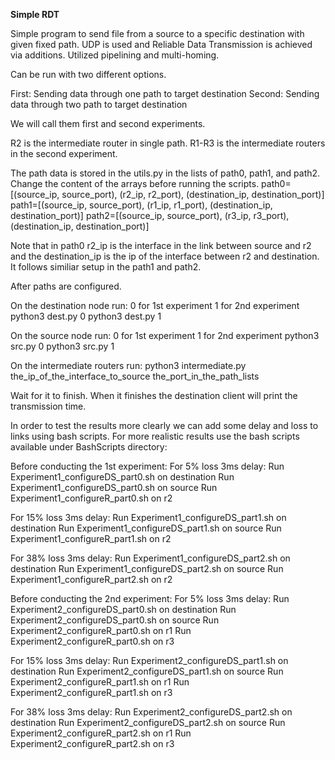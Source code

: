 <b>Simple RDT</b>

Simple program to send file from a source to a specific destination with given fixed path.
UDP is used and Reliable Data Transmission is achieved via additions. Utilized pipelining and multi-homing.


Can be run with two different options.

First: Sending data through one path to target destination
Second: Sending data through two path to target destination

We will call them first and second experiments.

R2 is the intermediate router in single path. R1-R3 is the intermediate routers in the second experiment.

The path data is stored in the utils.py in the lists of path0, path1, and path2. Change the content of the arrays before running the scripts.
path0=[(source_ip, source_port), (r2_ip, r2_port), (destination_ip, destination_port)]
path1=[(source_ip, source_port), (r1_ip, r1_port), (destination_ip, destination_port)]
path2=[(source_ip, source_port), (r3_ip, r3_port), (destination_ip, destination_port)]

Note that in path0 r2_ip is the interface in the link between source and r2 and the destination_ip is the ip of the interface between r2 and destination.
It follows similiar setup in the path1 and path2.

After paths are configured.

On the destination node run: 0 for 1st experiment 1 for 2nd experiment
python3 dest.py 0 
python3 dest.py 1

On the source node run: 0 for 1st experiment 1 for 2nd experiment
python3 src.py 0 
python3 src.py 1

On the intermediate routers run:
python3 intermediate.py the_ip_of_the_interface_to_source the_port_in_the_path_lists

Wait for it to finish. When it finishes the destination client will print the transmission time.



In order to test the results more clearly we can add some delay and loss to links using bash scripts.
For more realistic results use the bash scripts available under BashScripts directory:

Before conducting the 1st experiment:
For 5% loss 3ms delay:
Run Experiment1_configureDS_part0.sh on destination 
Run Experiment1_configureDS_part0.sh on source 
Run Experiment1_configureR_part0.sh on r2 

For 15% loss 3ms delay:
Run Experiment1_configureDS_part1.sh on destination 
Run Experiment1_configureDS_part1.sh on source 
Run Experiment1_configureR_part1.sh on r2

For 38% loss 3ms delay:
Run Experiment1_configureDS_part2.sh on destination 
Run Experiment1_configureDS_part2.sh on source 
Run Experiment1_configureR_part2.sh on r2


Before conducting the 2nd experiment:
For 5% loss 3ms delay:
Run Experiment2_configureDS_part0.sh on destination 
Run Experiment2_configureDS_part0.sh on source 
Run Experiment2_configureR_part0.sh on r1
Run Experiment2_configureR_part0.sh on r3

For 15% loss 3ms delay:
Run Experiment2_configureDS_part1.sh on destination 
Run Experiment2_configureDS_part1.sh on source 
Run Experiment2_configureR_part1.sh on r1
Run Experiment2_configureR_part1.sh on r3

For 38% loss 3ms delay:
Run Experiment2_configureDS_part2.sh on destination 
Run Experiment2_configureDS_part2.sh on source 
Run Experiment2_configureR_part2.sh on r1
Run Experiment2_configureR_part2.sh on r3
